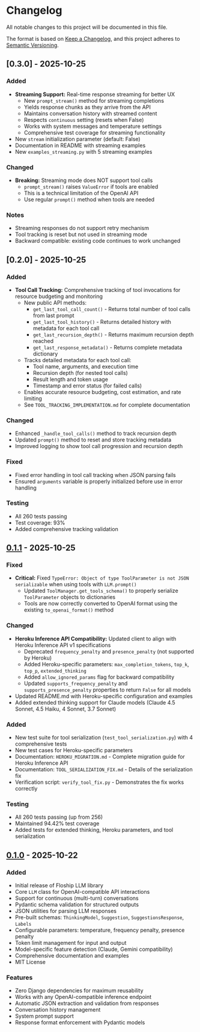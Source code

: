# Changelog

All notable changes to this project will be documented in this file.

The format is based on [Keep a Changelog](https://keepachangelog.com/en/1.0.0/),
and this project adheres to [Semantic Versioning](https://semver.org/spec/v2.0.0.html).

## [0.3.0] - 2025-10-25

### Added
- **Streaming Support:** Real-time response streaming for better UX
  - New `prompt_stream()` method for streaming completions
  - Yields response chunks as they arrive from the API
  - Maintains conversation history with streamed content
  - Respects `continuous` setting (resets when False)
  - Works with system messages and temperature settings
  - Comprehensive test coverage for streaming functionality
- New `stream` initialization parameter (default: False)
- Documentation in README with streaming examples
- New `examples_streaming.py` with 5 streaming examples

### Changed
- **Breaking:** Streaming mode does NOT support tool calls
  - `prompt_stream()` raises `ValueError` if tools are enabled
  - This is a technical limitation of the OpenAI API
  - Use regular `prompt()` method when tools are needed

### Notes
- Streaming responses do not support retry mechanism
- Tool tracking is reset but not used in streaming mode
- Backward compatible: existing code continues to work unchanged

## [0.2.0] - 2025-10-25

### Added
- **Tool Call Tracking:** Comprehensive tracking of tool invocations for resource budgeting and monitoring
  - New public API methods:
    - `get_last_tool_call_count()` - Returns total number of tool calls from last prompt
    - `get_last_tool_history()` - Returns detailed history with metadata for each tool call
    - `get_last_recursion_depth()` - Returns maximum recursion depth reached
    - `get_last_response_metadata()` - Returns complete metadata dictionary
  - Tracks detailed metadata for each tool call:
    - Tool name, arguments, and execution time
    - Recursion depth (for nested tool calls)
    - Result length and token usage
    - Timestamp and error status (for failed calls)
  - Enables accurate resource budgeting, cost estimation, and rate limiting
  - See `TOOL_TRACKING_IMPLEMENTATION.md` for complete documentation

### Changed
- Enhanced `_handle_tool_calls()` method to track recursion depth
- Updated `prompt()` method to reset and store tracking metadata
- Improved logging to show tool call progression and recursion depth

### Fixed
- Fixed error handling in tool call tracking when JSON parsing fails
- Ensured `arguments` variable is properly initialized before use in error handling

### Testing
- All 260 tests passing
- Test coverage: 93%
- Added comprehensive tracking validation

## [0.1.1] - 2025-10-25

### Fixed
- **Critical:** Fixed `TypeError: Object of type ToolParameter is not JSON serializable` when using tools with `LLM.prompt()`
  - Updated `ToolManager.get_tools_schema()` to properly serialize `ToolParameter` objects to dictionaries
  - Tools are now correctly converted to OpenAI format using the existing `to_openai_format()` method

### Changed
- **Heroku Inference API Compatibility:** Updated client to align with Heroku Inference API v1 specifications
  - Deprecated `frequency_penalty` and `presence_penalty` (not supported by Heroku)
  - Added Heroku-specific parameters: `max_completion_tokens`, `top_k`, `top_p`, `extended_thinking`
  - Added `allow_ignored_params` flag for backward compatibility
  - Updated `supports_frequency_penalty` and `supports_presence_penalty` properties to return `False` for all models
- Updated README.md with Heroku-specific configuration and examples
- Added extended thinking support for Claude models (Claude 4.5 Sonnet, 4.5 Haiku, 4 Sonnet, 3.7 Sonnet)

### Added
- New test suite for tool serialization (`test_tool_serialization.py`) with 4 comprehensive tests
- New test cases for Heroku-specific parameters
- Documentation: `HEROKU_MIGRATION.md` - Complete migration guide for Heroku Inference API
- Documentation: `TOOL_SERIALIZATION_FIX.md` - Details of the serialization fix
- Verification script: `verify_tool_fix.py` - Demonstrates the fix works correctly

### Testing
- All 260 tests passing (up from 256)
- Maintained 94.42% test coverage
- Added tests for extended thinking, Heroku parameters, and tool serialization

## [0.1.0] - 2025-10-22

### Added
- Initial release of Floship LLM library
- Core `LLM` class for OpenAI-compatible API interactions
- Support for continuous (multi-turn) conversations
- Pydantic schema validation for structured outputs
- JSON utilities for parsing LLM responses
- Pre-built schemas: `ThinkingModel`, `Suggestion`, `SuggestionsResponse`, `Labels`
- Configurable parameters: temperature, frequency penalty, presence penalty
- Token limit management for input and output
- Model-specific feature detection (Claude, Gemini compatibility)
- Comprehensive documentation and examples
- MIT License

### Features
- Zero Django dependencies for maximum reusability
- Works with any OpenAI-compatible inference endpoint
- Automatic JSON extraction and validation from responses
- Conversation history management
- System prompt support
- Response format enforcement with Pydantic models

[0.1.1]: https://github.com/Floship/floship-llm/releases/tag/v0.1.1
[0.1.0]: https://github.com/Floship/floship-llm/releases/tag/v0.1.0
